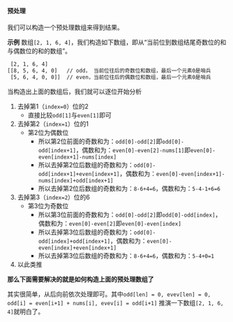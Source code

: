 #### 预处理

我们可以构造一个预处理数组来得到结果。

**示例**
数组`[2, 1, 6, 4]`，我们构造如下数组，即从“当前位到数组结尾奇数位的和与偶数位的和的数组”。
```txt
 [2, 1, 6, 4]
[[8, 5, 6, 4, 0]   // odd， 当前位往后的奇数位和数组，最后一个元素0是哨兵
 [5, 6, 4, 0, 0]]  // even，当前位往后的偶数位和数组，最后一个元素0是哨兵
```

当构造出上面的数组后，我们就可以逐位开始分析
1. 去掉第1（`index=0`）位的2
    - 直接比较`odd[1]`与`even[1]`即可
2. 去掉第2（`index=1`）位的1
    - 第2位为偶数位
        - 所以第2位前面的奇数和为：`odd[0]-odd[2]`即`odd[0]-odd[index+1]`，偶数和为：`even[0]-even[2]-nums[1]`即`even[0]-even[index+1]-nums[index]`
        - 所以去掉第2位后数组的奇数和为：`odd[0]-odd[index+1]+even[index+1]`，偶数和为：`even[0]-even[index+1]-nums[index]+odd[index+1]`
        - 所以去掉第2位后数组的奇数和为：`8-6+4=6`，偶数和为：`5-4-1+6=6`
3. 去掉第3（`index=2`）位的6
    - 第3位为奇数位
        - 所以第3位前面的奇数和为：`odd[0]-odd[2]`即`odd[0]-odd[index]`，偶数和为：`even[0]-even[2]`即`even[0]-even[index]`
        - 所以去掉第3位后数组的奇数和为：`odd[0]-odd[index]+odd[index+1]`，偶数和为：`even[0]-even[index]+even[index+1]`
        - 所以去掉第3位后数组的奇数和为：`8-6+4=6`，偶数和为：`5-4+0=1`
4. 以此类推

**那么下面需要解决的就是如何构造上面的预处理数组了**

其实很简单，从后向前依次处理即可。其中`odd[len] = 0, evev[len] = 0, odd[i] = even[i+1] + nums[i], evev[i] = odd[i+1]`
推演一下数组`[2, 1, 6, 4]`就明白了。
